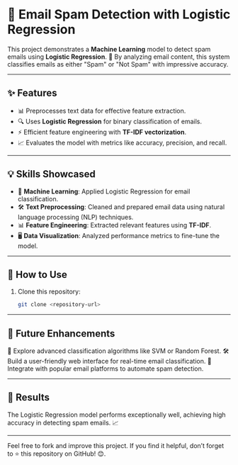 # 📧 Email Spam Detection with Logistic Regression  

This project demonstrates a **Machine Learning** model to detect spam emails using **Logistic Regression**. 🚀 By analyzing email content, this system classifies emails as either "Spam" or "Not Spam" with impressive accuracy.  

---

## ✨ Features  

- 📊 Preprocesses text data for effective feature extraction.  
- 🔍 Uses **Logistic Regression** for binary classification of emails.  
- ⚡ Efficient feature engineering with **TF-IDF vectorization**.  
- 📈 Evaluates the model with metrics like accuracy, precision, and recall.  

---

## 💡 Skills Showcased  

- 🧠 **Machine Learning**: Applied Logistic Regression for email classification.  
- 🛠️ **Text Preprocessing**: Cleaned and prepared email data using natural language processing (NLP) techniques.  
- 📊 **Feature Engineering**: Extracted relevant features using **TF-IDF**.  
- 🖥️ **Data Visualization**: Analyzed performance metrics to fine-tune the model.  

---

## 🚀 How to Use  

1. Clone this repository:  
   ```bash
   git clone <repository-url>
   
---

## 📜 Future Enhancements
🤖 Explore advanced classification algorithms like SVM or Random Forest.
🛠️ Build a user-friendly web interface for real-time email classification.
📧 Integrate with popular email platforms to automate spam detection.

---

## 🎯 Results
The Logistic Regression model performs exceptionally well, achieving high accuracy in detecting spam emails. 📈

---

Feel free to fork and improve this project. If you find it helpful, don’t forget to ⭐ this repository on GitHub! 😊.
